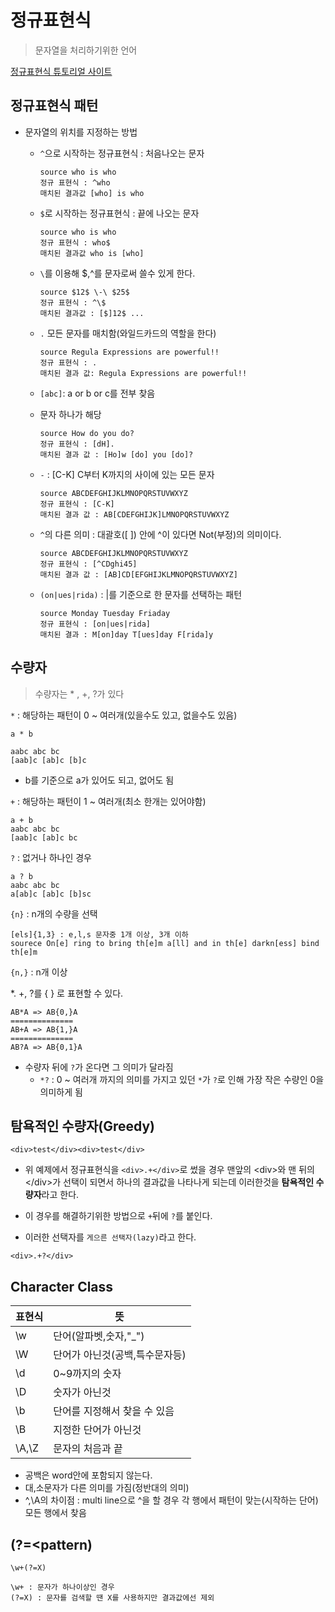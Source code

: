 # 정규표현식
> 문자열을 처리하기위한 언어

<a href="http://www.zvon.org">정규표현식 튜토리얼 사이트</a>

## 정규표현식 패턴

* 문자열의 위치를 지정하는 방법
	* `^`으로 시작하는 정규표현식 : 처음나오는 문자
		
		```
		source who is who
		정규 표현식 : ^who
		매치된 결과값 [who] is who
		```
	* `$`로 시작하는 정규표현식 : 끝에 나오는 문자
		
		```
		source who is who
		정규 표현식 : who$
		매치된 결과값 who is [who]
		```
	
	* `\`를 이용해 $,^를 문자로써 쓸수 있게 한다.
	
		```
		source $12$ \-\ $25$
		정규 표현식 : ^\$
		매치된 결과값 : [$]12$ ... 
		```		
	
	* `.` 모든 문자를 매치함(와일드카드의 역할을 한다)
	
		```
		source Regula Expressions are powerful!!
		정규 표현식 : .
		매치된 결과 값: Regula Expressions are powerful!!
		```
	* `[abc]`: a or b or c를 전부 찾음
	* 문자 하나가 해당	

		```
		source How do you do?
		정규 표현식 : [dH].
		매치된 결과 값 : [Ho]w [do] you [do]?
		```	
		
	* `-` : [C-K] C부터 K까지의 사이에 있는 모든 문자

		```
		source ABCDEFGHIJKLMNOPQRSTUVWXYZ
		정규 표현식 : [C-K]
		매치된 결과 값 : AB[CDEFGHIJK]LMNOPQRSTUVWXYZ
		```
	
	* `^`의 다른 의미 : 대괄호([ ]) 안에 ^이 있다면 Not(부정)의 의미이다.

		```
		source ABCDEFGHIJKLMNOPQRSTUVWXYZ
		정규 표현식 : [^CDghi45]
		매치된 결과 값 : [AB]CD[EFGHIJKLMNOPQRSTUVWXYZ] 
		```
	
	* `(on|ues|rida)` : |를 기준으로 한 문자를 선택하는 패턴
		
		```
		source Monday Tuesday Friaday
		정규 표현식 : [on|ues|rida]
		매치된 결과 : M[on]day T[ues]day F[rida]y
		```
		
## 수량자

> 수량자는 * , +, ?가 있다

`*` : 해당하는 패턴이 0 ~ 여러개(있을수도 있고, 없을수도 있음)

```
a * b

aabc abc bc
[aab]c [ab]c [b]c
```
* b를 기준으로 a가 있어도 되고, 없어도 됨

`+` : 해당하는 패턴이 1 ~ 여러개(최소 한개는 있어야함)

```
a + b
aabc abc bc
[aab]c [ab]c bc
``` 

`?` : 없거나 하나인 경우

```
a ? b
aabc abc bc
a[ab]c [ab]c [b]sc
```

`{n}` : n개의 수량을 선택

```
[els]{1,3} : e,l,s 문자중 1개 이상, 3개 이하
sourece On[e] ring to bring th[e]m a[ll] and in th[e] darkn[ess] bind th[e]m
```

`{n,}` : n개 이상 

*. +, ?를 { } 로 표현할 수 있다.

```
AB*A => AB{0,}A
==============
AB+A => AB{1,}A
==============
AB?A => AB{0,1}A
```

* 수량자 뒤에 `?`가 온다면 그 의미가 달라짐
	* `*?` : 0 ~ 여러개 까지의 의미를 가지고 있던 `*`가 `?`로 인해 가장 작은 수량인 0을 의미하게 됨


## 탐욕적인 수량자(Greedy)

```
<div>test</div><div>test</div>
```

* 위 예제에서 정규표현식을 `<div>.+</div>`로 썼을 경우 맨앞의 \<div>와 맨 뒤의\</div>가 선택이 되면서 하나의 결과값을 나타나게 되는데 이러한것을 <b>탐욕적인 수량자</b>라고 한다.

* 이 경우를 해결하기위한 방법으로 `+`뒤에 `?`를 붙인다.
* 이러한 선택자를 `게으른 선택자(lazy)`라고 한다.
```
<div>.+?</div>
```

## Character Class

표현식|뜻
|---|---|
\w|단어(알파벳,숫자,"_")
\W|단어가 아닌것(공백,특수문자등)
\d|0~9까지의 숫자
\D|숫자가 아닌것
\b|단어를 지정해서 찾을 수 있음
\B|지정한 단어가 아닌것
\A,\Z|문자의 처음과 끝

* 공백은 word안에 포함되지 않는다.
* 대,소문자가 다른 의미를 가짐(정반대의 의미)
* ^,\A의 차이점 : multi line으로 ^을 할 경우 각 행에서 패턴이 맞는(시작하는 단어)모든 행에서 찾음

## (?=<pattern)

```
\w+(?=X)

\w+ : 문자가 하나이상인 경우
(?=X) : 문자를 검색할 땐 X를 사용하지만 결과값에선 제외
```